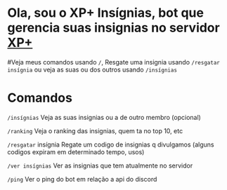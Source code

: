 # Ola, sou o XP+ Insígnias, bot que gerencia suas  insignias no servidor [XP+](https://discord.gg/grind)

#Veja meus comandos usando `/`, Resgate uma insignia usando `/resgatar insígnia` ou veja as suas ou dos outros usando `/insígnias`

# Comandos

`/insígnias`  Veja as suas insignias ou a de outro membro (opcional)

`/ranking` Veja o ranking das insignias, quem ta no top 10, etc

`/resgatar` insígnia Regate um codigo de insignias q divulgamos (alguns codigos expiram em determinado tempo, usos)

`/ver insígnias` Ver as insignias que tem atualmente no servidor

`/ping` Ver o ping do bot em relação a api do discord
